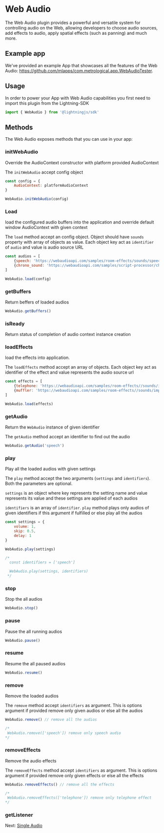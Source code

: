 # Web Audio

The Web Audio plugin provides a powerful and versatile system for controlling audio on the Web, allowing developers to choose audio sources, add effects to audio, apply spatial effects (such as panning) and much more.

## Example app

We've provided an example App that showcases all the features of the Web Audio: https://github.com/mlapps/com.metrological.app.WebAudioTester.

## Usage

In order to power your App with Web Audio capabilities you first need to import this plugin from the Lightning-SDK

```js
import { WebAudio } from '@lightningjs/sdk'

```

## Methods

The Web Audio exposes methods that you can use in your app:

### initWebAudio

Override the AudioContext constructor with platform provided AudioContext

The `initWebAudio` accept config object

```js
const config = {
    AudioContext: platformAudioContext
}

WebAudio.initWebAudio(config)
```

### Load

load the configured audio buffers into the application and override default window AudioContext with given context

The `load` method accept an config object.
Object should have `sounds` property with array of objects as value.
Each object key act as `identifier` of `audio` and value is audio source URL


```js
const audios = [
    {speech: 'https://webaudioapi.com/samples/room-effects/sounds/speech.mp3'},
    {chrono_sound: 'https://webaudioapi.com/samples/script-processor/chrono.mp3'}
]

WebAudio.load(config)
```
### getBuffers

Return beffers of loaded audios

```js
WebAudio.getBuffers()
```

### isReady

Return status of completion of audio context instance creation

### loadEffects

load the effects into application.

The `loadEffects` method accept an array of objects. Each object key act as identifier of the effect and value represents the audio source url

```js
const effects = [
    {telephone: 'https://webaudioapi.com/samples/room-effects//sounds/impulse-response/telephone.wav' },
    {muffler: 'https://webaudioapi.com/samples/room-effects//sounds/impulse-response/muffler.wav' },
]

WebAudio.load(effects)
```

### getAudio

Return the `WebAudio` instance of given identifier

The `getAudio` method accept an identifier
to find out the audio

```js
WebAudio.getAudio('speech')
```

### play

Play all the loaded audios with given settings

The `play` method accept the two arguments
(`settings` and `identifiers`). Both the parameters are optional.

`settings` is an object where key represents the setting name and value represents its value and these settings are applied of each audios

`identifiers` is an array of `identifier`.
`play` method plays only audios of given identifiers if this argument if fulfilled or else play all the audios

```js
const settings = {
    volume: 1,
    skip: 0.5,
    delay: 1
}

WebAudio.play(settings)

/*
  const identifiers = ['speech']

  WebAudio.play(settings, identifiers)
 */
```

### stop

Stop the all audios

```js
WebAudio.stop()
```

### pause

Pause the all running audios

```js
WebAudio.pause()
```

### resume

Resume the all paused audios

```js
WebAudio.resume()
```

### remove

Remove the loaded audios

The `remove` method accept `identifiers` as argument. This is options argument if provided remove only given audios or else all the audios

```js
WebAudio.remove() // remove all the audios

/*
 WebAudio.remove(['speech']) remove only speech audio
*/
```

### removeEffects

Remove the audio effects

The `removeEffects` method accept `identifiers` as argument. This is options argument if provided remove only given effects or else all the effects

```js
WebAudio.removeEffects() // remove all the effects

/*
 WebAudio.removeEffects(['telephone']) remove only telephone effect
*/
```

### getListener


Next:
[Single Audio](singleAudio.md)






